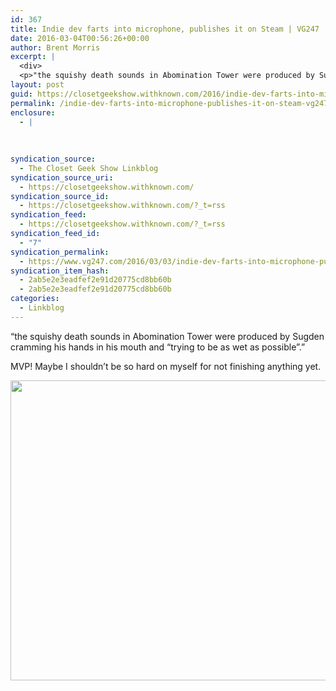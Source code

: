 ```yaml
---
id: 367
title: Indie dev farts into microphone, publishes it on Steam | VG247
date: 2016-03-04T00:56:26+00:00
author: Brent Morris
excerpt: |
  <div>
  <p>"the squishy death sounds in Abomination Tower were produced by Sugden cramming his hands in his mouth and &ldquo;trying to be as wet as possible&rdquo;."</p><p>MVP! Maybe I shouldn't be so hard on myself for not finishing anything yet.&nbsp;</p><p><img src="http://i.imgur.com/lAAhQZO.jpg" alt="" width="854" height="480"></p></div>
layout: post
guid: https://closetgeekshow.withknown.com/2016/indie-dev-farts-into-microphone-publishes-it-on-steam-vg247
permalink: /indie-dev-farts-into-microphone-publishes-it-on-steam-vg247/
enclosure:
  - |
    
    
    
syndication_source:
  - The Closet Geek Show Linkblog
syndication_source_uri:
  - https://closetgeekshow.withknown.com/
syndication_source_id:
  - https://closetgeekshow.withknown.com/?_t=rss
syndication_feed:
  - https://closetgeekshow.withknown.com/?_t=rss
syndication_feed_id:
  - "7"
syndication_permalink:
  - https://www.vg247.com/2016/03/03/indie-dev-farts-into-microphone-publishes-it-on-steam/
syndication_item_hash:
  - 2ab5e2e3eadfef2e91d20775cd8bb60b
  - 2ab5e2e3eadfef2e91d20775cd8bb60b
categories:
  - Linkblog
---
```

<div class="known-bookmark">
  <p>
    &#8220;the squishy death sounds in Abomination Tower were produced by Sugden cramming his hands in his mouth and “trying to be as wet as possible”.&#8221;
  </p>
  
  <p>
    MVP! Maybe I shouldn&#8217;t be so hard on myself for not finishing anything yet. 
  </p>
  
  <p>
    <img src="http://i.imgur.com/lAAhQZO.jpg" alt="" width="854" height="480" />
  </p>
</div>